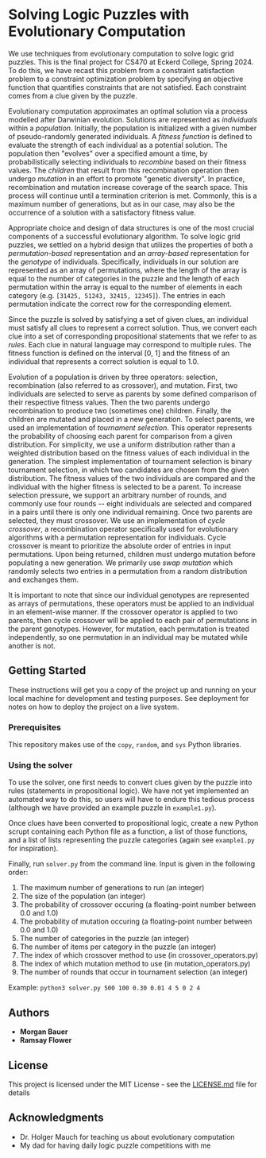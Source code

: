 # Solving Logic Puzzles with Evolutionary Computation

We use techniques from evolutionary computation to solve logic grid puzzles. This is the final project for CS470 at Eckerd College, Spring 2024. To do this, we have recast this problem from a constraint satisfaction problem to a constraint optimization problem by specifying an objective function that quantifies constraints that are not satisfied. Each constraint comes from a clue given by the puzzle.

Evolutionary computation approximates an optimal solution via a process modelled after Darwinian evolution. Solutions are represented as *individuals* within a *population*. Initially, the population is initialized with a given number of pseudo-randomly generated individuals. A *fitness function* is defined to evaluate the strength of each individual as a potential solution. The population then "evolves" over a specified amount a time, by probabilistically selecting individuals to *recombine* based on their fitness values. The *children* that result from this recombination operation then undergo *mutation* in an effort to promote "genetic diversity". In practice, recombination and mutation increase coverage of the search space. This process will continue until a termination criterion is met. Commonly, this is a maximum number of generations, but as in our case, may also be the occurrence of a solution with a satisfactory fitness value.

Appropriate choice and design of data structures is one of the most crucial components of a successful evolutionary algorithm. To solve logic grid puzzles, we settled on a hybrid design that utilizes the properties of both a *permutation-based* representation and an *array-based* representation for the *genotype* of individuals. Specifically, individuals in our solution are represented as an array of permutations, where the length of the array is equal to the number of categories in the puzzle and the length of each permutation within the array is equal to the number of elements in each category (e.g. `[31425, 51243, 32415, 12345]`). The entries in each permutation indicate the correct row for the corresponding element.

Since the puzzle is solved by satisfying a set of given clues, an individual must satisfy all clues to represent a correct solution. Thus, we convert each clue into a set of corresponding propositional statements that we refer to as *rules*. Each clue in natural language may correspond to multiple rules. The fitness function is defined on the interval [0, 1] and the fitness of an individual that represents a correct solution is equal to 1.0.

Evolution of a population is driven by three operators: selection, recombination (also referred to as crossover), and mutation. First, two individuals are selected to serve as parents by some defined comparison of their respective fitness values. Then the two parents undergo recombination to produce two (sometimes one) children. Finally, the children are mutated and placed in a new generation. To select parents, we used an implementation of *tournament selection*. This operator represents the probability of choosing each parent for comparison from a given distribution. For simplicity, we use a uniform distribution rather than a weighted distribution based on the fitness values of each individual in the generation. The simplest implementation of tournament selection is binary tournament selection, in which two candidates are chosen from the given distribution. The fitness values of the two individuals are compared and the individual with the higher fitness is selected to be a parent. To increase selection pressure, we support an arbitrary number of rounds, and commonly use four rounds -- eight individuals are selected and compared in a pairs until there is only one individual remaining. Once two parents are selected, they must crossover. We use an implementation of *cycle crossover*, a recombination operator specifically used for evolutionary algorithms with a permutation representation for individuals. Cycle crossover is meant to prioritize the absolute order of entries in input permutations. Upon being returned, children must undergo mutation before populating a new generation. We primarily use *swap mutation* which randomly selects two entries in a permutation from a random distribution and exchanges them.

It is important to note that since our individual genotypes are represented as arrays of permutations, these operators must be applied to an individual in an element-wise manner. If the crossover operator is applied to two parents, then cycle crossover will be applied to each pair of permutations in the parent genotypes. However, for mutation, each permutation is treated independently, so one permutation in an individual may be mutated while another is not.

## Getting Started

These instructions will get you a copy of the project up and running on your local machine for development and testing purposes. See deployment for notes on how to deploy the project on a live system.

### Prerequisites

This repository makes use of the `copy`, `random`, and `sys` Python libraries. 

### Using the solver

To use the solver, one first needs to convert clues given by the puzzle into rules (statements in propositional logic). We have not yet implemented an automated way to do this, so users will have to endure this tedious process (although we have provided an example puzzle in `example1.py`).

Once clues have been converted to propositional logic, create a new Python scrupt containing each Python file as a function, a list of those functions, and a list of lists representing the puzzle categories (again see `example1.py` for inspiration).

Finally, run `solver.py` from the command line. Input is given in the following order:
1. The maximum number of generations to run (an integer)
2. The size of the population (an integer)
3. The probability of crossover occuring (a floating-point number between 0.0 and 1.0)
4. The probability of mutation occuring (a floating-point number between 0.0 and 1.0)
6. The number of categories in the puzzle (an integer)
7. The number of items per category in the puzzle (an integer)
8. The index of which crossover method to use (in crossover_operators.py)
9. The index of which mutation method to use (in mutation_operators.py)
10. The number of rounds that occur in tournament selection (an integer)

Example: `python3 solver.py 500 100 0.30 0.01 4 5 0 2 4`

## Authors

* **Morgan Bauer**
* **Ramsay Flower**

## License

This project is licensed under the MIT License - see the [LICENSE.md](LICENSE.md) file for details

## Acknowledgments

* Dr. Holger Mauch for teaching us about evolutionary computation
* My dad for having daily logic puzzle competitions with me

